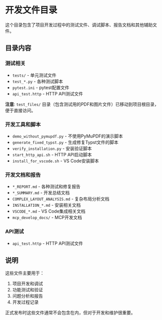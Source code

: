 # 开发文件目录

这个目录包含了项目开发过程中的测试文件、调试脚本、报告文档和其他辅助文件。

## 目录内容

### 测试相关
- `tests/` - 单元测试文件
- `test_*.py` - 各种测试脚本
- `pytest.ini` - pytest配置文件
- `api_test.http` - HTTP API测试文件

**注意**: `test_files/` 目录（包含测试用的PDF和图片文件）已移动到项目根目录，便于直接访问。

### 开发工具和脚本
- `demo_without_pymupdf.py` - 不使用PyMuPDF的演示脚本
- `generate_fixed_typst.py` - 生成修复Typst文件的脚本
- `verify_installation.py` - 安装验证脚本
- `start_http_api.sh` - HTTP API启动脚本
- `install_for_vscode.sh` - VS Code安装脚本

### 开发文档和报告
- `*_REPORT.md` - 各种测试和修复报告
- `*_SUMMARY.md` - 开发总结文档
- `COMPLEX_LAYOUT_ANALYSIS.md` - 复杂布局分析文档
- `INSTALLATION_*.md` - 安装相关文档
- `VSCODE_*.md` - VS Code集成相关文档
- `mcp_develop_docs/` - MCP开发文档

### API测试
- `api_test.http` - HTTP API测试文件

## 说明

这些文件主要用于：
1. 项目开发和调试
2. 功能测试和验证
3. 问题分析和报告
4. 开发过程记录

正式发布时这些文件通常不会包含在内，但对于开发和维护很重要。
